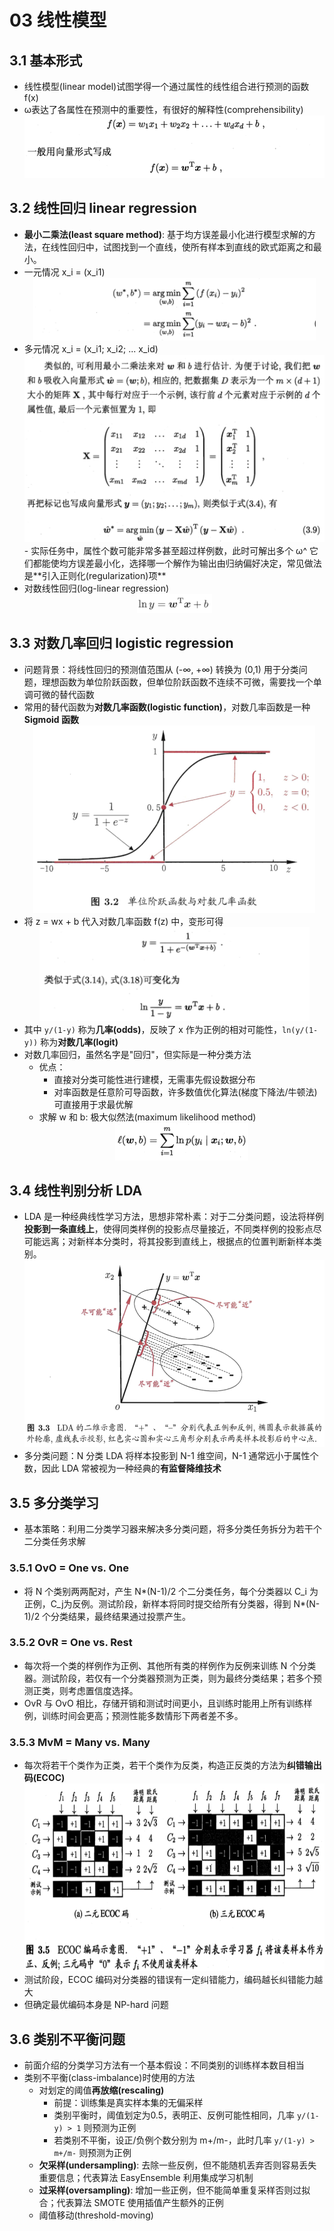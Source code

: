 # 03 线性模型

## 3.1 基本形式

- 线性模型(linear model)试图学得一个通过属性的线性组合进行预测的函数 f(x)
- ω表达了各属性在预测中的重要性，有很好的解释性(comprehensibility)
  <div align="center"><img src="./_images/3.1.0-1.png" height="100px" /></div>

## 3.2 线性回归 linear regression

- **最小二乘法(least square method)**: 基于均方误差最小化进行模型求解的方法，在线性回归中，试图找到一个直线，使所有样本到直线的欧式距离之和最小。
- 一元情况 x_i = (x_i1)
  <div align="center"><img src="./_images/3.2.0-1.png" height="100px" /></div>
- 多元情况 x_i = (x_i1; x_i2; ... x_id)
    <div align="center"><img src="./_images/3.2.0-2.png" height="300px" /></div>
    - 实际任务中，属性个数可能非常多甚至超过样例数，此时可解出多个 ω^ 它们都能使均方误差最小化，选择哪一个解作为输出由归纳偏好决定，常见做法是**引入正则化(regularization)项**
- 对数线性回归(log-linear regression)
  <div align="center"><img src="./_images/3.2.0-3.png" height="30px" /></div>

## 3.3 对数几率回归 logistic regression

- 问题背景：将线性回归的预测值范围从 (-∞, +∞) 转换为 (0,1) 用于分类问题，理想函数为单位阶跃函数，但单位阶跃函数不连续不可微，需要找一个单调可微的替代函数
- 常用的替代函数为**对数几率函数(logistic function)**，对数几率函数是一种 **Sigmoid 函数**
  <div align="center"><img src="./_images/3.3.0-1.png" height="300px" /></div>
- 将 z = wx + b 代入对数几率函数 f(z) 中，变形可得
  <div align="center"><img src="./_images/3.3.0-2.png" height="150px" /></div>
- 其中 `y/(1-y)` 称为**几率(odds)**，反映了 x 作为正例的相对可能性，`ln(y/(1-y))` 称为**对数几率(logit)**
- 对数几率回归，虽然名字是"回归"，但实际是一种分类方法
    - 优点：
        - 直接对分类可能性进行建模，无需事先假设数据分布
        - 对率函数是任意阶可导函数，许多数值优化算法(梯度下降法/牛顿法)可直接用于求最优解
    - 求解 w 和 b: 极大似然法(maximum likelihood method)
      <div align="center"><img src="./_images/3.3.0-3.png" height="60px" /></div>

## 3.4 线性判别分析 LDA

- LDA 是一种经典线性学习方法，思想非常朴素：对于二分类问题，设法将样例**投影到一条直线上**，使得同类样例的投影点尽量接近，不同类样例的投影点尽可能远离；对新样本分类时，将其投影到直线上，根据点的位置判断新样本类别。
  <div align="center"><img src="./_images/3.4.0-1.png" height="300px" /></div>
- 多分类问题：N 分类 LDA 将样本投影到 N-1 维空间，N-1 通常远小于属性个数，因此 LDA 常被视为一种经典的**有监督降维技术**

## 3.5 多分类学习

- 基本策略：利用二分类学习器来解决多分类问题，将多分类任务拆分为若干个二分类任务求解

### 3.5.1 OvO = One vs. One

- 将 N 个类别两两配对，产生 N\*(N-1)/2 个二分类任务，每个分类器以 C_i 为正例，C_j为反例。测试阶段，新样本将同时提交给所有分类器，得到 N\*(N-1)/2 个分类结果，最终结果通过投票产生。

### 3.5.2 OvR = One vs. Rest

- 每次将一个类的样例作为正例、其他所有类的样例作为反例来训练 N 个分类器。测试阶段，若仅有一个分类器预测为正类，则为最终分类结果；若多个预测正类，则考虑置信度选择。
- OvR 与 OvO 相比，存储开销和测试时间更小，且训练时能用上所有训练样例，训练时间会更高；预测性能多数情形下两者差不多。

### 3.5.3 MvM = Many vs. Many

- 每次将若干个类作为正类，若干个类作为反类，构造正反类的方法为**纠错输出码(ECOC)**
  <div align="center"><img src="./_images/3.5.3-1.png" height="300px" /></div>
- 测试阶段，ECOC 编码对分类器的错误有一定纠错能力，编码越长纠错能力越大
- 但确定最优编码本身是 NP-hard 问题

## 3.6 类别不平衡问题

- 前面介绍的分类学习方法有一个基本假设：不同类别的训练样本数目相当
- 类别不平衡(class-imbalance)时使用的方法
    - 对划定的阈值**再放缩(rescaling)**
        - 前提：训练集是真实样本集的无偏采样
        - 类别平衡时，阈值划定为0.5，表明正、反例可能性相同，几率 `y/(1-y) > 1` 则预测为正例
        - 若类别不平衡，设正/负例个数分别为 m+/m-，此时几率 `y/(1-y) > m+/m-` 则预测为正例
    - **欠采样(undersampling)**: 去除一些反例，但不能随机丢弃否则容易丢失重要信息；代表算法 EasyEnsemble 利用集成学习机制
    - **过采样(oversampling)**: 增加一些正例，但不能简单重复采样否则过拟合；代表算法 SMOTE 使用插值产生额外的正例
    - 阈值移动(threshold-moving)
